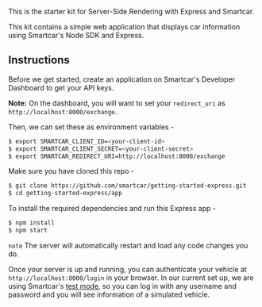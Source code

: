 This is the starter kit for Server-Side Rendering with Express and Smartcar.

This kit contains a simple web application that displays car information using Smartcar's Node SDK and Express.

## Instructions
Before we get started, create an application on Smartcar's Developer Dashboard to get your API keys.

**Note:** On the dashboard, you will want to set your `redirect_uri` as `http://localhost:8000/exchange`.

Then, we can set these as environment variables -
```bash
$ export SMARTCAR_CLIENT_ID=<your-client-id>
$ export SMARTCAR_CLIENT_SECRET=<your-client-secret>
$ export SMARTCAR_REDIRECT_URI=http://localhost:8000/exchange
```

Make sure you have cloned this repo -
```bash
$ git clone https://github.com/smartcar/getting-started-express.git
$ cd getting-started-express/app
```
To install the required dependencies and run this Express app -
```bash
$ npm install
$ npm start
```
`note` The server will automatically restart and load any code changes you do.

Once your server is up and running, you can authenticate your vehicle at `http://localhost:8000/login` in your browser. In our current set up, we are using Smartcar's [test mode](https://smartcar.com/docs/guides/testing/), so you can log in with any username and password and you will see information of a simulated vehicle.
